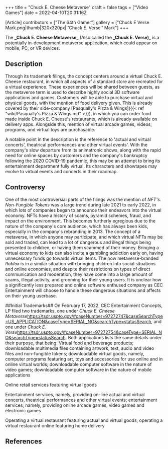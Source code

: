 +++
title = "Chuck E. Cheese Metaverse"
draft = false
tags = ["Video Games"]
date = 2022-04-10T20:31:16Z

[Article]
contributors = ["The 64th Gamer"]
gallery = ["Chuck E Verse Mark.png|thumb|320x320px|''Chuck E. Verse'' Mark"]
+++

The **_Chuck E. Cheese Metaverse**_ (Also called the **_Chuck E. Verse)**_ is a potentially in-development metaverse application, which could appear on mobile, PC, or VR devices.

## Description ##
Through its trademark filings, the concept centers around a virtual Chuck E. Cheese restaurant, in which all aspects of a standard store are recreated for a virtual experience. These experiences will be shared between guests, as the metaverse term is used to describe highly social 3D software applications and games. Customers will be able to purchase virtual and physical goods, with the mention of food delivery given. This is already covered by their side-company [Pasqually's Pizza & Wings]({{< ref "wiki/Pasqually's Pizza & Wings.md" >}}), in which you can order food made inside Chuck E. Cheese's restaurants, which is already available on delivery apps. Alongside this, mention of virtual arcade games, videos, programs, and virtual toys are purchasable.

A notable point in the description is the reference to 'actual and virtual concerts', theatrical performances and other virtual events'. With the company's slow departure from its animatronic shows, along with the rapid need for online spaces by customers and the company's bankruptcy following the 2020 COVID-19 pandemic, this may be an attempt to bring its entertainment department fully virtual. Its characters and showtapes may evolve to virtual events and concerts in their roadmap.

## Controversy ##
One of the most controversial parts of the filings was the mention of _NFT's. Non-Fungible Tokens_ was a large trend during late 2021 to early 2022, in which lots of companies began to announce their endeavors into the virtual economy. NFTs have a history of scams, pyramid schemes, fraud, and impact on the environment. This becomes furtherly egregious due to the nature of the company's core audience, which has always been kids, especially in the company's rebranding in 2013. The concept of a metaverse, in which anyone may participate, and which virtual NFTs may be sold and traded, can lead to a lot of dangerous and illegal things being presented to children, or having them scammed of their money. Bringing a virtual economy to kids can also incite a gambling addiction early on, having unnecessary funds go towards virtual items. The now metaverse-branded _Roblox_ is in a similar situation with bringing children into social situations and online economies, and despite their restrictions on types of direct communication and moderation, they have come into a large amount of scams, illegal activity, and grooming for their young users. It is unclear how a significantly less prepared and online software enthused company as CEC Entertainment will choose to handle these dangerous situations and affects on their young userbase.

##Initial Trademarks##
On February 17, 2022, CEC Entertainment Concepts, LP filed two trademarks, one under _Chuck E. Cheese Metaverse_<ref>https://tsdr.uspto.gov/#caseNumber=97272747&caseSearchType=US_APPLICATION&caseType=SERIAL_NO&searchType=statusSearch</ref>_,_ and one under _Chuck E. Verse_<ref>https://tsdr.uspto.gov/#caseNumber=97272754&caseType=SERIAL_NO&searchType=statusSearch</ref>. Both applications lists the same details under their purpose, that being:
 Virtual food and beverage products; downloadable multimedia files containing artwork, text, audio and video files and non-fungible tokens; downloadable virtual goods, namely, computer programs featuring art, toys and accessories for use online and in online virtual worlds; downloadable computer software in the nature of video games; downloadable computer software in the nature of mobile applications

 Online retail services featuring virtual goods

 Entertainment services, namely, providing on-line actual and virtual concerts, theatrical performances and other virtual events; entertainment services, namely, providing online arcade games, video games and electronic games

 Operating a virtual restaurant featuring actual and virtual goods, operating a virtual restaurant online featuring home delivery

## References ##